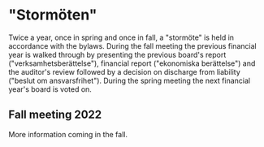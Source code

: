 # "Stormöten"

Twice a year, once in spring and once in fall, a "stormöte" is held in
accordance with the bylaws. During the fall meeting the previous financial year
is walked through by presenting the previous board's report
("verksamhetsberättelse"), financial report ("ekonomiska berättelse") and the
auditor's review followed by a decision on discharge from liability ("beslut om
ansvarsfrihet"). During the spring meeting the next financial year's board is
voted on.

## Fall meeting 2022

More information coming in the fall.

<!--
The "stormöte" will be held Tuesday May 10 at 6:15 pm in Ada Lovelace. All
members may participate and vote. Below is the agenda for the meeting.

- Election of meeting chairman
- Election of meeting secretary
- Choice of adjuster as well as counters
- Determining the voting list
- Resolution on the meeting's statutory announcement
- Previous boards' report of the previous financial year
- Financial report of the board for the previous financial year
- The auditor's review of the previous financial year's board work
- Decision on discharge from liability of the board of the previous financial year
- Election of ordförande 22/23
- Election of vice ordförande 22/23
- Election of kassör 22/23
- Election of verksamhetsansvarig 22/23
- Election of PR-ansvarig 22/23
- Election of webansvarig 22/23
- Election of Game Jam-ansvarig 22/23
- Election of revisor 22/23
- Determining of the budget for 22/23
- Determining of the member fee for 22/23
- Motions and bills
  - [Update the bylaws for GDPR compliance -- The board](https://github.com/lithekod/bylaws/blob/f9f5974ab79b29833d66b1247215d8080d043e13/motioner-och-propositioner/220421-gdpr.pdf)
  - [Clearing up fixed timepoints for stormöten -- The board](https://github.com/lithekod/bylaws/blob/a39f0e08edd10fb2f9e862690dd41571daced4b8/motioner-och-propositioner/220428-storm%C3%B6testider/storm%C3%B6testider.pdf)
  - [Adding a change list to the bylaws --
    The board](https://github.com/lithekod/bylaws/blob/a39f0e08edd10fb2f9e862690dd41571daced4b8/motioner-och-propositioner/220428-historik/historik.pdf)
    with
    [appendix](https://github.com/lithekod/bylaws/blob/a39f0e08edd10fb2f9e862690dd41571daced4b8/motioner-och-propositioner/220428-historik/A1-f%C3%B6rslag.png)
- Other questions

###### Preliminary: 2022-04-19

###### Confirmed: 2022-05-03

### Changes

- 2022-04-23: Link to "Update the bylaws for GDPR compliance".
- 2022-04-29: Links to "Clearing up fixed timepoints for stormöten" and "adding
  a change list to the bylaws".
-->
